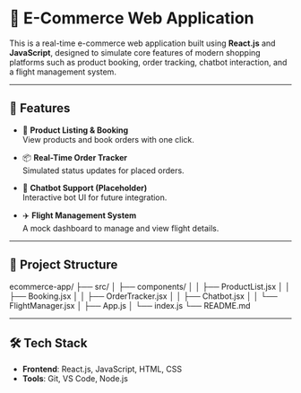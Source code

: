 # 🛒 E-Commerce Web Application

This is a real-time e-commerce web application built using **React.js** and **JavaScript**, designed to simulate core features of modern shopping platforms such as product booking, order tracking, chatbot interaction, and a flight management system.

---

## 🚀 Features

- 🧾 **Product Listing & Booking**  
  View products and book orders with one click.

- 📦 **Real-Time Order Tracker**  
  Simulated status updates for placed orders.

- 💬 **Chatbot Support (Placeholder)**  
  Interactive bot UI for future integration.

- ✈️ **Flight Management System**  
  A mock dashboard to manage and view flight details.

---

## 📁 Project Structure

ecommerce-app/
├── src/
│ ├── components/
│ │ ├── ProductList.jsx
│ │ ├── Booking.jsx
│ │ ├── OrderTracker.jsx
│ │ ├── Chatbot.jsx
│ │ └── FlightManager.jsx
│ ├── App.js
│ └── index.js
└── README.md


---

## 🛠️ Tech Stack

- **Frontend**: React.js, JavaScript, HTML, CSS
- **Tools**: Git, VS Code, Node.js


